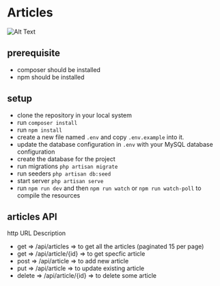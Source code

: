 # Articles

![Alt Text](https://github.com/rahulgoyal8312/Articles/public/Article.png)

## prerequisite
- composer should be installed
- npm should be installed

## setup
- clone the repository in your local system
- run `composer install`
- run `npm install`
- create a new file named `.env` and copy `.env.example` into it.
- update the database configuration in `.env` with your MySQL database configuration
- create the database for the project
- run migrations `php artisan migrate`
- run seeders `php artisan db:seed`
- start server `php artisan serve`
- run `npm run dev` and then `npm run watch` or `npm run watch-poll` to compile the resources


## articles API

 http			URL						Description

- get 		=> /api/articles 		=> to get all the articles (paginated 15 per page)
- get 		=> /api/article/{id}	=> to get specfic article
- post		=> /api/article 		=> to add new article
- put 		=> /api/article 		=> to update existing article
- delete	=> /api/article/{id}	=> to delete some article


